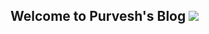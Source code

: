 ## Welcome to Purvesh's Blog <a href="https://github.com/purveshmakode24/blog"><img src="https://img.shields.io/badge/status-in progress-lightgrey"/></a>

